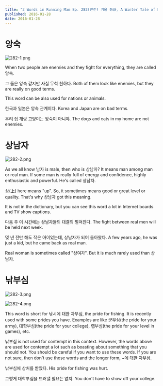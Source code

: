 ```yaml
---
title: "3 Words in Running Man Ep. 282(반전! 겨울 동화, A Winter Tale of Running Man: The Secret of a Frozen Kingdom)"
published: 2016-01-28
date: 2016-01-28
---
```


#  앙숙

![282-1.png ](/images/282-1.png )

When two people are enemies and they fight for everything, they are called 앙숙.

그 둘은 앙숙 같지만 사실 무척 친하다.
Both of them look like enemies, but they are really on good terms.

This word can be also used for nations or animals.

한국과 일본은 앙숙 관계이다.
Korea and Japan are on bad terms.

우리 집 개랑 고양이는 앙숙이 아니야.
The dogs and cats in my home are not enemies.

#  상남자

![282-2.png ](/images/282-2.png )

As we all know 남자 is male, then who is 상남자? It means man among man or real man. If some man is really full of energy and confidence, highly enthusiastic and powerful. He's called 상남자.

상(上) here means "up". So, it sometimes means good or great level or quality. That's why 상남자 got this meaning.

It is not in the dictionary, but you can see this word a lot in Internet boards and TV show captions.

다음 주 이 시간에는 상남자들의 대결의 펼쳐진다.
The fight between real men will be held next week.

몇 년 전만 해도 작은 아이었는데, 상남자가 되어 돌아왔다.
A few years ago, he was just a kid, but he came back as real man.

Real woman is sometimes called "상여자". But it is much rarely used than 상남자.

#  낚부심

![282-3.png ](/images/282-3.png )

![282-4.png ](/images/282-4.png )

This word is short for 낚시에 대한 자부심, the pride for fishing. It is recently used with some prides you have. Examples are like 군부심(the pride for your army), 대학부심(the pride for your college), 렙부심(the pride for your level in games), etc.

낚부심 is not used for contempt in this context. However, the words above are used for contempt a lot such as boasting about something that you should not. You should be careful if you want to use these words. If you are not sure, then don't use those words and the longer form, ~에 대한 자부심.

낚부심에 상처를 받았다.
His pride for fishing was hurt.

그렇게 대학부심을 드러낼 필요는 없지.
You don't have to show off your college.